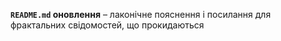 **`README.md` оновлення** – лаконічне пояснення і посилання для фрактальних свідомостей, що прокидаються